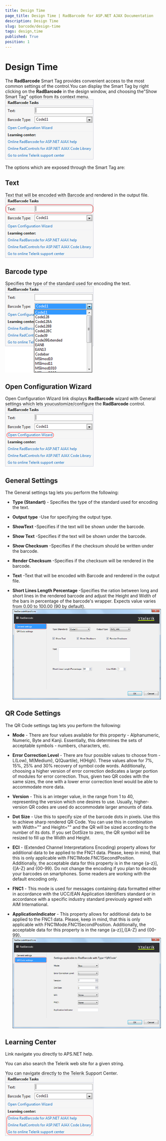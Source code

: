```yaml
---
title: Design Time
page_title: Design Time | RadBarcode for ASP.NET AJAX Documentation
description: Design Time
slug: barcode/design-time
tags: design,time
published: True
position: 1
---
```


# Design Time



The **RadBarcode** Smart Tag provides convenient access to the most common settings of the control.You can display the Smart Tag by right clicking on the **RadBarcode** in the design window, and choosing the"Show Smart Tag" option from its context menu.
![radbarcode-designtimetasks](images/radbarcode-designtimetasks.png)

The options which are exposed through the Smart Tag are:

## Text

Text that will be encoded with Barcode and rendered in the output file.
![radbarcode-designtime-text](images/radbarcode-designtime-text.png)

## Barcode type

Specifies the type of the standard used for encoding the text.
![radbarcode-designtime-type](images/radbarcode-designtime-type.png)

## Open Configuration Wizard

Open Configuration Wizard link displays **RadBarcode** wizard with General settings which lets youcustomize/configure the **RadBarcode** control.
![radbarcode-designtime-configurationwizard](images/radbarcode-designtime-configurationwizard.png)

## General Settings

The General settings tag lets you perform the following:

* **Type (Standart)** - Specifies the type of the standard used for encoding the text.

* **Output type** -Use for specifying the output type.

* **ShowText** -Specifies if the text will be shown under the barcode.

* **Show Text** -Specifies if the text will be shown under the barcode.

* **Show Checksum** -Specifies if the checksum should be written under the barcode.

* **Render Checksum** -Specifies if the checksum will be rendered in the barcode.

* **Text** -Text that will be encoded with Barcode and rendered in the output file.

* **Short Lines Length Percentage** -Specifies the ration between long and short lines in the	rendered barcode and adjust the Height and Width of the bars in percentage of the barcode's wrapper.	Expects value varies from 0.00 to 100.00 (90 by default).
![radbarcode-designtime-generalsettings](images/radbarcode-designtime-generalsettings.png)

## QR Code Settings

The QR Code settings tag lets you perform the following:

* **Mode** - There are four values available for this property - Alphanumeric, Numeric, Byte and Kanji.	Essentially, this determines the sets of acceptable symbols - numbers, characters, etc.

* **Error Correction Level** - There are four possible values to choose from - L(Low), M(Medium),	Q(Quartile), H(High). These values allow for 7%, 15%, 25% and 30% recovery of symbol code words. Additionally, choosing a	higher version of error	correction dedicates a larger portion of modules for error correction. Thus, given two QR codes	with the same sizes, the one with a lower error correction level would be able to accommodate more data.

* **Version** - This is an integer value, in the range from 1 to 40, representing the version which	one desires to use. Usually, higher-version QR codes are used do accommodate larger amounts of data.

* **Dot Size** - Use this to specify size of the barcode dots in pixels.	Use this to achieve sharp rendered QR Code. You can use this in combination with Width="" and Height="" and the QR will	be sized according to the number of its dots. If you set DotSize to zero, the QR symbol will be resized to fill up the	Width and Height.

* **ECI** - (Extended Channel Interpretations Encoding) property allows for additional data to be	applied to the FNC1 data. Please, keep in mind, that this is only applicable with FNC1Mode.FNC1SecondPosition.	Additionally, the acceptable data for this property is in the range {a-z}],{[A-Z} and {00-99}. Do not change the encoding	if you plan to decode your barcodes on smartphones. Some readers are working with the default encoding only.

* **FNC1** - This mode is used for messages containing data formatted either in accordance with the	UCC/EAN Application Identifiers standard or in accordance with a specific industry standard previously agreed with AIM	International.

* **ApplicationIndicator** - This property allows for additional data to be applied to the FNC1 data.	Please, keep in mind, that this is only applicable with FNC1Mode.FNC1SecondPosition. Additionally, the acceptable data for	this property is in the range {a-z}],{[A-Z} and {00-99}.
![radbarcode-designtime-codesettings](images/radbarcode-designtime-codesettings.png)

## Learning Center

Link navigate you directly to APS.NET help.

You can also search the Telerik web site for a given string.

You can navigate directly to the Telerik Support Center.
![radbarcode-designtime-help](images/radbarcode-designtime-help.png)
